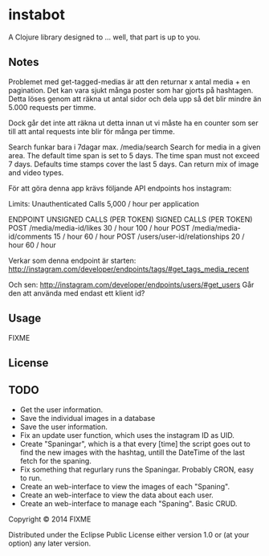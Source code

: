 # instabot

A Clojure library designed to ... well, that part is up to you.

## Notes

Problemet med get-tagged-medias är att den returnar x antal media + en pagination. Det kan vara sjukt många poster som har gjorts på hashtagen. Detta löses genom att räkna ut antal sidor och dela upp så det blir mindre än 5.000 requests per timme.

Dock går det inte att räkna ut detta innan ut vi måste ha en counter som ser till att antal requests inte blir för många per timme.


Search funkar bara i 7dagar max.
/media/search
Search for media in a given area. The default time span is set to 5 days. The time span must not exceed 7 days. Defaults time stamps cover the last 5 days. Can return mix of image and video types.



För att göra denna app krävs följande API endpoints hos instagram:


Limits:
Unauthenticated Calls	5,000 / hour per application

ENDPOINT	UNSIGNED CALLS (PER TOKEN)	SIGNED CALLS (PER TOKEN)
POST /media/media-id/likes	30 / hour	100 / hour
POST /media/media-id/comments	15 / hour	60 / hour
POST /users/user-id/relationships	20 / hour	60 / hour


Verkar som denna endpoint är starten: http://instagram.com/developer/endpoints/tags/#get_tags_media_recent


Och sen: http://instagram.com/developer/endpoints/users/#get_users
Går den att använda med endast ett klient id?


## Usage

FIXME

## License

## TODO

- Get the user information.
- Save the individual images in a database
- Save the user information.
- Fix an update user function, which uses the instagram ID as UID.
- Create "Spaningar", which is a that every [time] the script goes out to find the new images with the hashtag, untill the DateTime of the last fetch for the spaning.
- Fix something that regurlary runs the Spaningar. Probably CRON, easy to run.
- Create an web-interface to view the images of each "Spaning". 
- Create an web-interface to view the data about each user.
- Create an web-interface to manage each "Spaning". Basic CRUD.


Copyright © 2014 FIXME

Distributed under the Eclipse Public License either version 1.0 or (at
your option) any later version.
